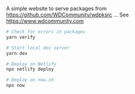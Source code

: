 A simple website to serve packages from https://github.com/WDCommunity/wdpksrc ...
See https://www.wdcommunity.com

```bash
# Check for errors in packages
yarn verify

# Start local dev server
yarn dev

# Deploy on Netlify
npx netlify deploy

# Deploy on now.sh
npx now
```

